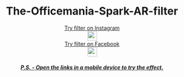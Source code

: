 <h1 align="center"> The-Officemania-Spark-AR-filter  </h1> 

<div align="center"> 
<a href = "https://www.instagram.com/ar/166510522291172/" target="_blank">Try filter on Instagram</a> </br>
<a href="https://www.instagram.com/ar/166510522291172/"><img src="https://user-images.githubusercontent.com/77115160/131814886-c50b08c2-d770-403e-8880-db0077ed1f8e.png" target="_blank" width="25" height="25"></br>
<a href = "https://www.facebook.com/fbcameraeffects/tryit/166510522291172/" target="_blank">Try filter on Facebook</a> </br>
<a href = "https://www.facebook.com/fbcameraeffects/tryit/166510522291172/" target="_blank">
<img src="https://user-images.githubusercontent.com/77115160/131815500-b4cb3a68-1865-49c5-bca8-f135588907cb.png" width="25" height="25"></br>
</div>
<h5 align="center">P.S. - Open the links in a mobile device to try the effect.</h5>
